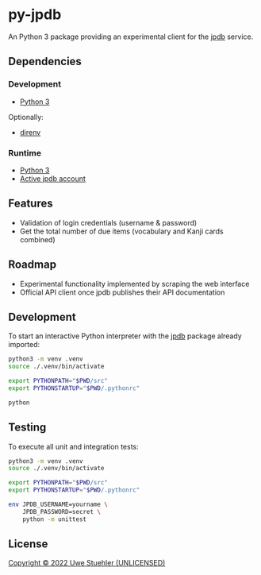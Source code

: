 # py-jpdb
An Python 3 package providing an experimental client for the [jpdb](https://jpdb.io/) service.

## Dependencies

### Development

- [Python 3](https://docs.python.org/3/)

Optionally:

- [direnv](https://direnv.net/)

### Runtime

- [Python 3](https://docs.python.org/3/)
- [Active jpdb account](https://jpdb.io/login)

## Features

- Validation of login credentials (username & password)
- Get the total number of due items (vocabulary and Kanji cards combined)

## Roadmap

- Experimental functionality implemented by scraping the web interface
- Official API client once jpdb publishes their API documentation

## Development

To start an interactive Python interpreter with the [jpdb](src/jpdb) package
already imported:

```bash
python3 -m venv .venv
source ./.venv/bin/activate

export PYTHONPATH="$PWD/src"
export PYTHONSTARTUP="$PWD/.pythonrc"

python
```

## Testing

To execute all unit and integration tests:

```bash
python3 -m venv .venv
source ./.venv/bin/activate

export PYTHONPATH="$PWD/src"
export PYTHONSTARTUP="$PWD/.pythonrc"

env JPDB_USERNAME=yourname \
    JPDB_PASSWORD=secret \
    python -m unittest
```

## License

[//]: # (TODO: select a license, audit, and publish the package on PyPi)

[Copyright &copy; 2022 Uwe Stuehler (UNLICENSED)](LICENSE)
